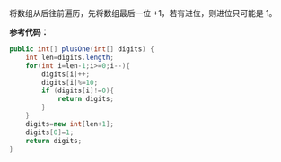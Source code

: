 将数组从后往前遍历，先将数组最后一位 +1，若有进位，则进位只可能是 1。

**参考代码：**

```java
public int[] plusOne(int[] digits) {
    int len=digits.length;
    for(int i=len-1;i>=0;i--){
        digits[i]++;
        digits[i]%=10;
        if (digits[i]!=0){
            return digits;
        }
    }
    digits=new int[len+1];
    digits[0]=1;
    return digits;
}
```

